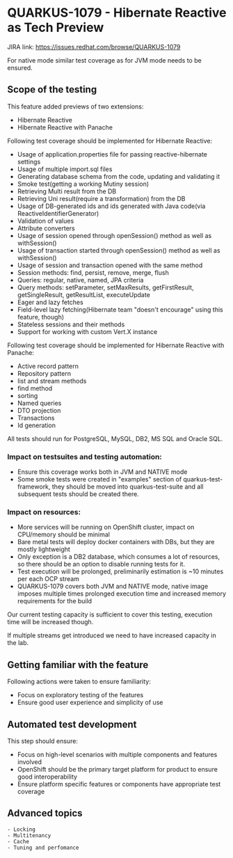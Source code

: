 # QUARKUS-1079 - Hibernate Reactive as Tech Preview

JIRA link: https://issues.redhat.com/browse/QUARKUS-1079

For native mode similar test coverage as for JVM mode needs to be ensured.

## Scope of the testing
This feature added previews of two extensions:
 - Hibernate Reactive
 - Hibernate Reactive with Panache

Following test coverage should be implemented for Hibernate Reactive:
- Usage of application.properties file for passing reactive-hibernate settings
- Usage of multiple import.sql files
- Generating database schema from the code, updating and validating it
- Smoke test(getting a working Mutiny session)
- Retrieving Multi result from the DB
- Retrieving Uni result(require a transformation) from the DB
- Usage of DB-generated ids and ids generated with Java code(via ReactiveIdentifierGenerator)
- Validation of values
- Attribute converters
- Usage of session opened through openSession() method as well as withSession()
- Usage of transaction started through openSession() method as well as withSession()
- Usage of session and transaction opened with the same method
- Session methods: find, persist, remove, merge, flush
- Queries: regular, native, named, JPA criteria
- Query methods: setParameter, setMaxResults, getFirstResult, getSingleResult, getResultList, executeUpdate
- Eager and lazy fetches
- Field-level lazy fetching(Hibernate team "doesn't encourage" using this feature, though)
- Stateless sessions and their methods
- Support for working with custom Vert.X instance

Following test coverage should be implemented for Hibernate Reactive with Panache:
- Active record pattern
- Repository pattern
- list and stream methods
- find method
- sorting
- Named queries
- DTO projection
- Transactions
- Id generation

All tests should run for PostgreSQL, MySQL, DB2, MS SQL and Oracle SQL.

### Impact on testsuites and testing automation:
 - Ensure this coverage works both in JVM and NATIVE mode
 - Some smoke tests were created in "examples" section of quarkus-test-framework, they should be moved into quarkus-test-suite and all subsequent tests should be created there.

### Impact on resources:
 - More services will be running on OpenShift cluster, impact on CPU/memory should be minimal
 - Bare metal tests will deploy docker containers with DBs, but they are mostly lightweight
 - Only exception is a DB2 database, which consumes a lot of resources, so there should be an option to disable running tests for it.
 - Test execution will be prolonged, preliminarily estimation is ~10 minutes per each OCP stream
 - QUARKUS-1079 covers both JVM and NATIVE mode, native image imposes multiple times prolonged execution time and increased memory requirements for the build

Our current testing capacity is sufficient to cover this testing, execution time will be increased though.

If multiple streams get introduced we need to have increased capacity in the lab.

## Getting familiar with the feature
Following actions were taken to ensure familiarity:
 - Focus on exploratory testing of the features
 - Ensure good user experience and simplicity of use

## Automated test development
This step should ensure:
 - Focus on high-level scenarios with multiple components and features involved
 - OpenShift should be the primary target platform for product to ensure good interoperability
 - Ensure platform specific features or components have appropriate test coverage

## Advanced topics
    - Locking
    - Multitenancy
    - Cache
    - Tuning and perfomance
